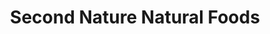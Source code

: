 ---
title: "Second Nature Natural Foods"
url: /toronto/second-nature-natural-foods/
shop: nutrition supplements
---